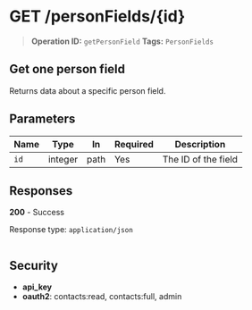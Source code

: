 # GET /personFields/{id}

> **Operation ID:** `getPersonField`
> **Tags:** `PersonFields`

## Get one person field

Returns data about a specific person field.

## Parameters

| Name | Type | In | Required | Description |
|------|------|-------|----------|-------------|
| `id` | integer | path | Yes | The ID of the field |

## Responses

**200** - Success

Response type: `application/json`

```

```


## Security

- **api_key**
- **oauth2**: contacts:read, contacts:full, admin